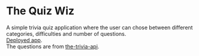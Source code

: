 # The Quiz Wiz

A simple trivia quiz application where the user can chose between different categories, difficulties and number of questions.  
[Deployed app](https://thequizwiz.netlify.app/).  
The questions are from [the-trivia-api](https://the-trivia-api.com/).
